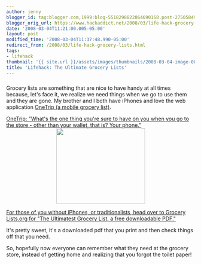 ```yaml
---
author: jenny
blogger_id: tag:blogger.com,1999:blog-5518298822864690168.post-2750584993229011774
blogger_orig_url: https://www.hackaddict.net/2008/03/life-hack-grocery-lists.html
date: '2008-03-04T11:21:00.005-05:00'
layout: post
modified_time: '2008-03-04T11:37:48.990-05:00'
redirect_from: /2008/03/life-hack-grocery-lists.html
tags:
- lifehack
thumbnail: '{{ site.url }}/assets/images/thumbnails/2008-03-04-image-0000.png'
title: 'Lifehack: The Ultimate Grocery Lists'
---
```


<img alt="" border="0" id="BLOGGER_PHOTO_ID_5173924387787764482" src="{{ site.url }}/assets/images/posts/2008-03-04-image-0000.png" style="margin: 0px auto 10px; display: block; text-align: center; "/>Grocery lists are something that are nice to have handy at all times because, let's face it, we realize we need things when we go to use them and they are gone.  My brother and I both have iPhones and love the web application <a href="http://www.onetrip.org/">OneTrip (a mobile grocery list)</a>.



<a href="http://www.onetrip.org/">OneTrip: "What's the one thing you're sure to have on you when you go to the store - other than your wallet, that is? Your phone."</a><img alt="" border="0" id="BLOGGER_PHOTO_ID_5173924022715544306" src="{{ site.url }}/assets/images/posts/2008-03-04-image-0001.jpg" style="margin: 0px auto 10px; display: block; text-align: center;  width: 237px; height: 202px;"/>



<a href="http://www.grocerylists.org/ultimatest/">For those of you without iPhones, or traditionalists, head over to Grocery Lists.org for "</a><span class="subhead"><a href="http://www.grocerylists.org/ultimatest/">The Ultimatest Grocery List, a free downloadable PDF."</a>



It's pretty sweet, it's a downloaded pdf that you print and then check things off that you need.



So, hopefully now everyone can remember what they need at the grocery store, instead of getting home and realizing that you forgot the toilet paper!

</span>